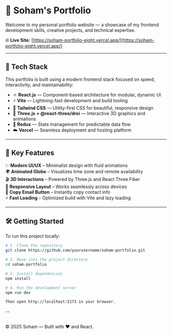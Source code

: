 # 💼 Soham's Portfolio

Welcome to my personal portfolio website — a showcase of my frontend development skills, creative projects, and technical expertise.

🌐 **Live Site:** [https://soham-portfolio-eight.vercel.app/](https://soham-portfolio-eight.vercel.app/)

---

## 🚀 Tech Stack

This portfolio is built using a modern frontend stack focused on speed, interactivity, and maintainability:

- ⚛️ **React.js** — Component-based architecture for modular, dynamic UI  
- ⚡ **Vite** — Lightning-fast development and build tooling  
- 🎨 **Tailwind CSS** — Utility-first CSS for beautiful, responsive design  
- 🧠 **Three.js + @react-three/drei** — Interactive 3D graphics and animations  
- 🔄 **Redux** — State management for predictable data flow  
- ☁️ **Vercel** — Seamless deployment and hosting platform  

---

## 🧩 Key Features

✨ **Modern UI/UX** – Minimalist design with fluid animations  
🌍 **Animated Globe** – Visualizes time zone and remote availability  
🎬 **3D Interactions** – Powered by Three.js and React Three Fiber  
📱 **Responsive Layout** – Works seamlessly across devices  
📧 **Copy Email Button** – Instantly copy contact info  
⚡ **Fast Loading** – Optimized build with Vite and lazy loading  

---

## 🛠️ Getting Started

To run this project locally:

```bash
# 1. Clone the repository
git clone https://github.com/yourusername/soham-portfolio.git

# 2. Move into the project directory
cd soham-portfolio

# 3. Install dependencies
npm install

# 4. Run the development server
npm run dev

Then open http://localhost:5173 in your browser.

```
--

##
© 2025 Soham — Built with ❤️ and React.
